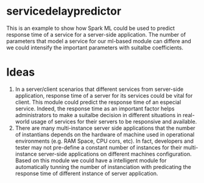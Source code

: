 # servicedelaypredictor
This is an example to show how Spark ML could be used to predict response time of a service for a server-side application.
The number of parameters that model a service for our ml-based module can differe and we could intensify the important parameters with suitalbe coefficients.
# Ideas
1) In a server/client scenarios that different services from server-side application, response time of a server for its services could be vital for client. This module could predict the response time of an especial service. Indeed, the response time as an important factor  helps administrators to make a suitalbe decision in different situations in real-world usage of services for their servers to be responsive and available.
2) There are many multi-instance server side applications that the number of instantians depends on the hardware of machine used in operational environments (e.g. RAM Space, CPU cors, etc). In fact, developers and tester may not pre-define a constant number of instances for their multi-instance server-side applications on different machines configuration. Based on this module we could have a intelligent module for automatically tunning the number of instanciation with predicating the response time of different instance of server application.
